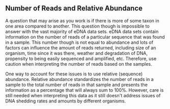 ## Number of Reads and Relative Abundance

A question that may arise as you work is if there is more of some taxon in one area compared to another. This question though is impossible to answer with the vast majority of eDNA data sets. eDNA data sets contain information on the number of reads of a particular sequence that was found in a sample. This number though is not equal to abundance and lots of factors can influence the amount of reads returned, including size of an organism, time since it was there, weather and degradation of DNA, propensity to being easily sequenced and amplified, etc. Therefore, use caution when interpreting the number of reads based on the samples. 

One way to account for these issues is to use relative (sequence) abundance. Relative abundance standardizes the number of reads in a sample to the total number of reads in that sample and presents the information as a percentage that will always sum to 100%. However, care is still needed when interpreting this data as it still doesn't address issues of DNA shedding rates and amounts by different organisms.    


